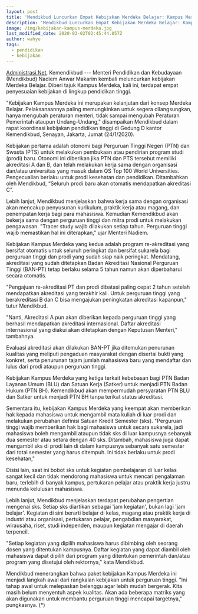 ```yaml
---
layout: post
title: 'Mendikbud Luncurkan Empat Kebijakan Merdeka Belajar: Kampus Merdeka'
description: 'Mendikbud Luncurkan Empat Kebijakan Merdeka Belajar: Kampus Merdeka'
image: /img/kebijakan-kampus-merdeka.jpg
last_modified_date: 2020-03-02T02:45:44.057Z
author: wahyu
tags:
  - pendidikan
  - kebijakan
---
```

[Administrasi.Net](https://administrasi.net "Administrasi.net"), Kemendikbud --- Menteri Pendidikan dan Kebudayaan (Mendikbud) Nadiem Anwar Makarim kembali meluncurkan kebijakan Merdeka Belajar. Diberi tajuk Kampus Merdeka, kali ini, terdapat empat penyesuaian kebijakan di lingkup pendidikan tinggi.

"Kebijakan Kampus Merdeka ini merupakan kelanjutan dari konsep Merdeka Belajar. Pelaksanaannya paling memungkinkan untuk segera dilangsungkan, hanya mengubah peraturan menteri, tidak sampai mengubah Peraturan Pemerintah ataupun Undang-Undang," disampaikan Mendikbud dalam rapat koordinasi kebijakan pendidikan tinggi di Gedung D kantor Kemendikbud, Senayan, Jakarta, Jumat (24/1/2020).

Kebijakan pertama adalah otonomi bagi Perguruan Tinggi Negeri (PTN) dan Swasta (PTS) untuk melakukan pembukaan atau pendirian program studi (prodi) baru. Otonomi ini diberikan jika PTN dan PTS tersebut memiliki akreditasi A dan B, dan telah melakukan kerja sama dengan organisasi dan/atau universitas yang masuk dalam QS Top 100 World Universities. Pengecualian berlaku untuk prodi kesehatan dan pendidikan. Ditambahkan oleh Mendikbud, “Seluruh prodi baru akan otomatis mendapatkan akreditasi C”.

Lebih lanjut, Mendikbud menjelaskan bahwa kerja sama dengan organisasi akan mencakup penyusunan kurikulum, praktik kerja atau magang, dan penempatan kerja bagi para mahasiswa. Kemudian Kemendikbud akan bekerja sama dengan perguruan tinggi dan mitra prodi untuk melakukan pengawasan. "Tracer study wajib dilakukan setiap tahun. Perguruan tinggi wajib memastikan hal ini diterapkan," ujar Menteri Nadiem.

Kebijakan Kampus Merdeka yang kedua adalah program re-akreditasi yang bersifat otomatis untuk seluruh peringkat dan bersifat sukarela bagi perguruan tinggi dan prodi yang sudah siap naik peringkat. Mendatang, akreditasi yang sudah ditetapkan Badan Akreditasi Nasional Perguruan Tinggi (BAN-PT) tetap berlaku selama 5 tahun namun akan diperbaharui secara otomatis.

"Pengajuan re-akreditasi PT dan prodi dibatasi paling cepat 2 tahun setelah mendapatkan akreditasi yang terakhir kali. Untuk perguruan tinggi yang berakreditasi B dan C bisa mengajukan peningkatan akreditasi kapanpun," tutur Mendikbud.

"Nanti, Akreditasi A pun akan diberikan kepada perguruan tinggi yang berhasil mendapatkan akreditasi internasional. Daftar akreditasi internasional yang diakui akan ditetapkan dengan Keputusan Menteri," tambahnya.

Evaluasi akreditasi akan dilakukan BAN-PT jika ditemukan penurunan kualitas yang meliputi pengaduan masyarakat dengan disertai bukti yang konkret, serta penurunan tajam jumlah mahasiswa baru yang mendaftar dan lulus dari prodi ataupun perguruan tinggi.

Kebijakan Kampus Merdeka yang ketiga terkait kebebasan bagi PTN Badan Layanan Umum (BLU) dan Satuan Kerja (Satker) untuk menjadi PTN Badan Hukum (PTN BH). Kemendikbud akan mempermudah persyaratan PTN BLU dan Satker untuk menjadi PTN BH tanpa terikat status akreditasi.

Sementara itu, kebijakan Kampus Merdeka yang keempat akan memberikan hak kepada mahasiswa untuk mengambil mata kuliah di luar prodi dan melakukan perubahan definisi Satuan Kredit Semester (sks). "Perguruan tinggi wajib memberikan hak bagi mahasiswa untuk secara sukarela, jadi mahasiswa boleh mengambil ataupun tidak sks di luar kampusnya sebanyak dua semester atau setara dengan 40 sks. Ditambah, mahasiswa juga dapat mengambil sks di prodi lain di dalam kampusnya sebanyak satu semester dari total semester yang harus ditempuh. Ini tidak berlaku untuk prodi kesehatan,"

Disisi lain, saat ini bobot sks untuk kegiatan pembelajaran di luar kelas sangat kecil dan tidak mendorong mahasiswa untuk mencari pengalaman baru, terlebih di banyak kampus, pertukaran pelajar atau praktik kerja justru menunda kelulusan mahasiswa.

Lebih lanjut, Mendikbud menjelaskan terdapat perubahan pengertian mengenai sks. Setiap sks diartikan sebagai 'jam kegiatan', bukan lagi 'jam belajar'. Kegiatan di sini berarti belajar di kelas, magang atau praktik kerja di industri atau organisasi, pertukaran pelajar, pengabdian masyarakat, wirausaha, riset, studi independen, maupun kegiatan mengajar di daerah terpencil.

"Setiap kegiatan yang dipilih mahasiswa harus dibimbing oleh seorang dosen yang ditentukan kampusnya. Daftar kegiatan yang dapat diambil oleh mahasiswa dapat dipilih dari program yang ditentukan pemerintah dan/atau program yang disetujui oleh rektornya," kata Mendikbud.

Mendikbud menerangkan bahwa paket kebijakan Kampus Merdeka ini menjadi langkah awal dari rangkaian kebijakan untuk perguruan tinggi. "Ini tahap awal untuk melepaskan belenggu agar lebih mudah bergerak. Kita masih belum menyentuh aspek kualitas. Akan ada beberapa matriks yang akan digunakan untuk membantu perguruan tinggi mencapai targetnya," pungkasnya. (*)


